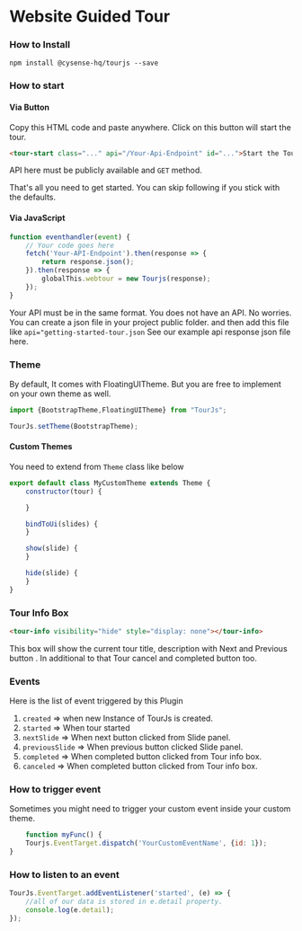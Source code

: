 # Website Guided Tour

### How to Install
``` 
npm install @cysense-hq/tourjs --save
```

### How to start
#### Via Button
Copy this HTML code and paste anywhere. Click on this button will start the tour.
```html
<tour-start class="..." api="/Your-Api-Endpoint" id="...">Start the Tour</tour-start>
```
API here must be publicly available and `GET` method. 

That's all you need to get started. You can skip following if you stick with the defaults.

#### Via JavaScript
```javascript
function eventhandler(event) {
    // Your code goes here
    fetch('Your-API-Endpoint').then(response => {
        return response.json();
    }).then(response => {
        globalThis.webtour = new Tourjs(response);
    });
}
```
Your API must be in the same format.
You does not have an API. No worries. You can create a json file in your project public folder. 
and then add this file like `api="getting-started-tour.json`
See our example api response json file here.

### Theme
By default, It comes with FloatingUITheme. But you are free to implement on your own theme as well.

```javascript
import {BootstrapTheme,FloatingUITheme} from "TourJs";

TourJs.setTheme(BootstrapTheme);
```

#### Custom Themes
You need to extend from `Theme` class like below
```javascript
export default class MyCustomTheme extends Theme {
    constructor(tour) {

    }

    bindToUi(slides) {
    }

    show(slide) {
    }

    hide(slide) {
    }
}
```
### Tour Info Box
```html
<tour-info visibility="hide" style="display: none"></tour-info>
```
This box will show the current tour title, description with Next and Previous button . In additional to that
Tour cancel and completed button too. 
### Events
Here is the list of event triggered by this Plugin
1. `created` => when new Instance of TourJs is created.
2. `started` => When tour started
3. `nextSlide` => When next button clicked from Slide panel. 
4. `previousSlide` => When previous button clicked Slide panel.
5. `completed` => When completed button clicked from Tour info box.
5. `canceled` => When completed button clicked from Tour info box.

### How to trigger event
Sometimes you might need to trigger your custom event inside your custom theme.

```javascript
    function myFunc() {
    Tourjs.EventTarget.dispatch('YourCustomEventName', {id: 1});
}
```

### How to listen to an event
```javascript
TourJs.EventTarget.addEventListener('started', (e) => {
    //all of our data is stored in e.detail property.
    console.log(e.detail);
});
```